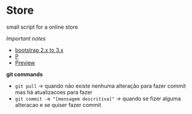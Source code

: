 Store
=====

small script for a online store


*Important notes*
 - [bootstrap 2.x to 3.x](http://getbootstrap.com/migration/)
 - [P](http://themeforest.net/item/la-boutique-responsive-ecommerce-template/5573130)
 - [Preview](http://alpha.laboutiquetheme.com/)

**git commands**
 - `git pull` -> quando não existe nenhuma alteração para fazer commit mas há atualizacoes para fazer
 - `git commit -m "[mensagem descritiva]"` -> quando se fizer alguma alteracao e se quiser fazer commit
